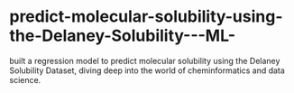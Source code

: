 # predict-molecular-solubility-using-the-Delaney-Solubility---ML-
built a regression model to predict molecular solubility using the Delaney Solubility Dataset, diving deep into the world of cheminformatics and data science.
